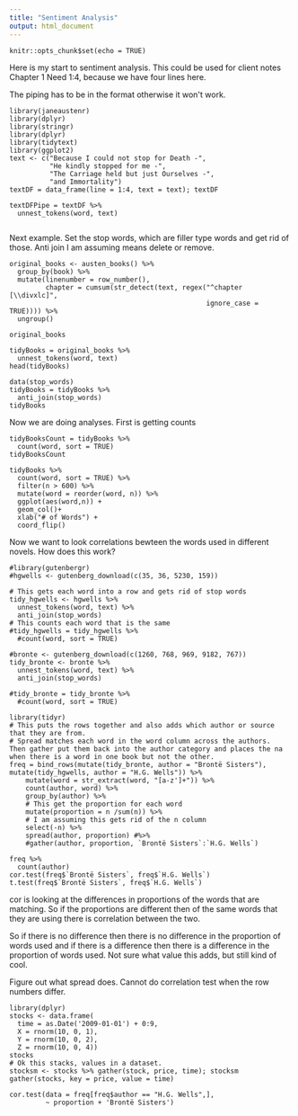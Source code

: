 ```yaml
---
title: "Sentiment Analysis"
output: html_document
---
```


```{r setup, include=FALSE}
knitr::opts_chunk$set(echo = TRUE)
```
Here is my start to sentiment analysis.  This could be used for client notes Chapter 1
Need 1:4, because we have four lines here.

The piping has to be in the format otherwise it won't work.
```{r}
library(janeaustenr)
library(dplyr)
library(stringr)
library(dplyr)
library(tidytext)
library(ggplot2)
text <- c("Because I could not stop for Death -",
          "He kindly stopped for me -",
          "The Carriage held but just Ourselves -",
          "and Immortality")
textDF = data_frame(line = 1:4, text = text); textDF

textDFPipe = textDF %>%
  unnest_tokens(word, text)
 
```
Next example.  Set the stop words, which are filler type words and get rid of those.  Anti join I am assuming means delete or remove.
```{r}
original_books <- austen_books() %>%
  group_by(book) %>%
  mutate(linenumber = row_number(),
         chapter = cumsum(str_detect(text, regex("^chapter [\\divxlc]",
                                                 ignore_case = TRUE)))) %>%
  ungroup()

original_books

tidyBooks = original_books %>%
  unnest_tokens(word, text)
head(tidyBooks)

data(stop_words)
tidyBooks = tidyBooks %>%
  anti_join(stop_words)
tidyBooks
```
Now we are doing analyses.  First is getting counts
```{r}
tidyBooksCount = tidyBooks %>%
  count(word, sort = TRUE)
tidyBooksCount

tidyBooks %>%
  count(word, sort = TRUE) %>%
  filter(n > 600) %>%
  mutate(word = reorder(word, n)) %>%
  ggplot(aes(word,n)) +
  geom_col()+
  xlab("# of Words") +
  coord_flip()

```
Now we want to look correlations bewteen the words used in different novels.  How does this work?
```{r}
#library(gutenbergr)
#hgwells <- gutenberg_download(c(35, 36, 5230, 159))

# This gets each word into a row and gets rid of stop words
tidy_hgwells <- hgwells %>%
  unnest_tokens(word, text) %>%
  anti_join(stop_words)
# This counts each word that is the same  
#tidy_hgwells = tidy_hgwells %>%
  #count(word, sort = TRUE)

#bronte <- gutenberg_download(c(1260, 768, 969, 9182, 767))
tidy_bronte <- bronte %>%
  unnest_tokens(word, text) %>%
  anti_join(stop_words)

#tidy_bronte = tidy_bronte %>%
  #count(word, sort = TRUE)

library(tidyr)
# This puts the rows together and also adds which author or source that they are from.
# Spread matches each word in the word column across the authors.  Then gather put them back into the author category and places the na when there is a word in one book but not the other. 
freq = bind_rows(mutate(tidy_bronte, author = "Brontë Sisters"), mutate(tidy_hgwells, author = "H.G. Wells")) %>%
    mutate(word = str_extract(word, "[a-z']+")) %>%
    count(author, word) %>%
    group_by(author) %>%
    # This get the proportion for each word 
    mutate(proportion = n /sum(n)) %>%
    # I am assuming this gets rid of the n column
    select(-n) %>%
    spread(author, proportion) #%>%
    #gather(author, proportion, `Brontë Sisters`:`H.G. Wells`)

freq %>%
  count(author)
cor.test(freq$`Brontë Sisters`, freq$`H.G. Wells`)
t.test(freq$`Brontë Sisters`, freq$`H.G. Wells`)
```
cor is looking at the differences in proportions of the words that are matching.  So if the proportions are different then of the same words that they are using there is correlation between the two.

So if there is no difference then there is no difference in the proportion of words used and if there is a difference then there is a difference in the proportion of words used.  Not sure what value this adds, but still kind of cool.

Figure out what spread does.  Cannot do correlation test when the row numbers differ. 
```{r}
library(dplyr)
stocks <- data.frame(
  time = as.Date('2009-01-01') + 0:9,
  X = rnorm(10, 0, 1),
  Y = rnorm(10, 0, 2),
  Z = rnorm(10, 0, 4))
stocks
# Ok this stacks, values in a dataset.   
stocksm <- stocks %>% gather(stock, price, time); stocksm
gather(stocks, key = price, value = time)

cor.test(data = freq[freq$author == "H.G. Wells",], 
         ~ proportion + 'Brontë Sisters')

```

